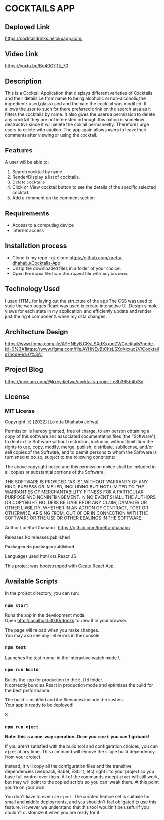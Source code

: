 # COCKTAILS APP
## Deployed Link
https://cocktaildrinks.herokuapp.com/
## Video Link
https://youtu.be/Bo40OYTk_70
## Description
This is a Cocktail Application  that displays different varieties of Cocktails and their details i.e from name to being alcoholic or non-alcoholic,the ingredients used,glass used and the date the cocktail was modified. 
It allows the user to such for there preferred drink on the search area as it filters the cocktails by name.
It also gives the users a permission to delete any cocktail they are not interested in though this option is somehow destructive since it will delete the coktail permanently.
Therefore I urge users to delete with caution.
The app again allows users to leave their comments after viewing or using the cocktail.
## Features
A user will be able to: 
1. Search cocktail by name
2. Render/Display a list of cocktails.
3. Delete cocktails
4. Click on View cocktail button to see the details of the specific selected cocktail.
5. Add a comment on the comment section

## Requirements
* Access to a computing device
* Internet access
## Installation process
* Clone to my repo : git clone https://github.com/loretta-dhahabu/Cocktails-App
* Unzip the downloaded files in a folder of your choice.
* Open the index file from the zipped file with any browser.
## Technology Used
I used HTML for laying out the structure of the app
The CSS was used to style the web pages
React was used to create interactive UI. Design simple views for each state in my application, and efficiently update and render just the right components when my data changes.

## Architecture Design
https://www.figma.com/file/AYHNEyBtCKsLSXdXxxucZV/Cocktails?node-id=0%3A1https://www.figma.com/file/AYHNEyBtCKsLSXdXxxucZV/Cocktails?node-id=0%3A1
## Project Blog 
https://medium.com/@loreydjefwa/cocktails-project-e8b365b4bf3d
## License 
### MIT License

Copyright (c) [2022] [Loretta Dhahabu Jefwa]

Permission is hereby granted, free of charge, to any person obtaining a copy of this software and associated documentation files (the "Software"), to deal in the Software without restriction, including without limitation the rights to use, copy, modify, merge, publish, distribute, sublicense, and/or sell copies of the Software, and to permit persons to whom the Software is furnished to do so, subject to the following conditions:

The above copyright notice and this permission notice shall be included in all copies or substantial portions of the Software.

THE SOFTWARE IS PROVIDED "AS IS", WITHOUT WARRANTY OF ANY KIND, EXPRESS OR IMPLIED, INCLUDING BUT NOT LIMITED TO THE WARRANTIES OF MERCHANTABILITY, FITNESS FOR A PARTICULAR PURPOSE AND NONINFRINGEMENT. IN NO EVENT SHALL THE AUTHORS OR COPYRIGHT HOLDERS BE LIABLE FOR ANY CLAIM, DAMAGES OR OTHER LIABILITY, WHETHER IN AN ACTION OF CONTRACT, TORT OR OTHERWISE, ARISING FROM, OUT OF OR IN CONNECTION WITH THE SOFTWARE OR THE USE OR OTHER DEALINGS IN THE SOFTWARE.

Author Loretta-Dhahabu : https://github.com/loretta-dhahabu

Releases
No releases published

Packages
No packages published

Languages used
html
css
React JS

This project was bootstrapped with [Create React App](https://github.com/facebook/create-react-app).

## Available Scripts

In the project directory, you can run:

### `npm start`

Runs the app in the development mode.\
Open [http://localhost:3000/drinks](http://localhost:3000/drinks) to view it in your browser.

The page will reload when you make changes.\
You may also see any lint errors in the console.

### `npm test`

Launches the test runner in the interactive watch mode.\

### `npm run build`

Builds the app for production to the `build` folder.\
It correctly bundles React in production mode and optimizes the build for the best performance.

The build is minified and the filenames include the hashes.\
Your app is ready to be deployed!

S
### `npm run eject`

**Note: this is a one-way operation. Once you `eject`, you can't go back!**

If you aren't satisfied with the build tool and configuration choices, you can `eject` at any time. This command will remove the single build dependency from your project.

Instead, it will copy all the configuration files and the transitive dependencies (webpack, Babel, ESLint, etc) right into your project so you have full control over them. All of the commands except `eject` will still work, but they will point to the copied scripts so you can tweak them. At this point you're on your own.

You don't have to ever use `eject`. The curated feature set is suitable for small and middle deployments, and you shouldn't feel obligated to use this feature. However we understand that this tool wouldn't be useful if you couldn't customize it when you are ready for it.

